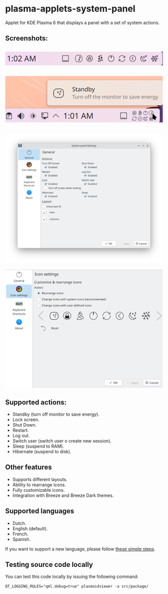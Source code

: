 # plasma-applets-system-panel
Applet for KDE Plasma 6 that displays a panel with a set of system actions.

## Screenshots:
![alt tag](./docs/screenshoots/system_panel_01.png)
---
![alt tag](./docs/screenshoots/system_panel_02.png)
---
![alt tag](./docs/screenshoots/system_panel_03.png)
---
![alt tag](./docs/screenshoots/system_panel_04.png)

## Supported actions:
- Standby (turn off monitor to save energy).
- Lock screen.
- Shut Down.
- Restart.
- Log out.
- Switch user (switch user o create new session).
- Sleep (suspend to RAM).
- Hibernate (suspend to disk).

## Other features
- Supports different layouts.
- Ability to rearrange icons.
- Fully customizable icons.
- Integration with Breeze and Breeze Dark themes.

## Supported languages
- Dutch.
- English (default).
- French.
- Spanish.

If you want to support a new language, please follow [these simple steps](./src/translations/TRANSLATORS.REAME.md).

## Testing source code locally
You can test this code locally by issuing the following command:
```
QT_LOGGING_RULES="qml.debug=true" plasmoidviewer -a src/package/
```